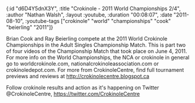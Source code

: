 {:id "d6D4Y5dnX3Y",
 :title "Crokinole - 2011 World Championships 2/4",
 :author "Nathan Walsh",
 :layout :youtube,
 :duration "00:08:07",
 :date "2011-08-10",
 :youtube-tags
 ["crokinole" "world" "championships" "cook" "beierling" "2011"]}


Brian Cook and Ray Beierling compete at the 2011 World Crokinole Championships in the Adult Singles Championship Match. This is part two of four videos of the Championship Match that took place on June 4, 2011. For more info on the World Championships, the NCA or crokinole in general go to worldcrokinole.com, nationalcrokinoleassociation.com or crokinoledepot.com. For more from CrokinoleCentre, find full tournament previews and reviews at http://crokinolecentre.blogspot.ca

Follow crokinole results and action as it's happening on Twitter @CrokinoleCentre, https://twitter.com/CrokinoleCentre
